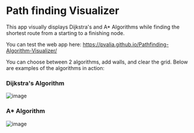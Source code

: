 # Path finding Visualizer

This app visually displays Dijkstra's and A* Algorithms while finding the shortest route from a starting to a finishing node.

You can test the web app here: https://pvalia.github.io/Pathfinding-Algorithm-Visualizer/

You can choose between 2 algorithms, add walls, and clear the grid. Below are examples of the algorithms in action:

### Dijkstra's Algorithm
![image](https://github.com/pvalia/Pathfinding-Algorithm-Visualizer/assets/77172929/e46c4064-aea4-49ab-bfe1-73b2f85a6799)

### A* Algorithm
![image](https://github.com/pvalia/Pathfinding-Algorithm-Visualizer/assets/77172929/786b3ccf-dbad-4917-b6c3-f925b2fd49a1)
